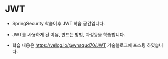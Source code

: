 # JWT

- SpringSecurity 학습이후 JWT 학습 공간입니다.

- JWT를 사용하게 된 이유, 만드는 방법, 과정등을 학습합니다.

- 학습 내용은 https://velog.io/@wnsqud70/JWT 기술블로그에 포스팅 하였습니다.
